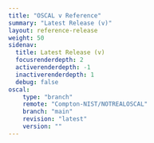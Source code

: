 ```yaml
---
title: "OSCAL v Reference"
summary: "Latest Release (v)"
layout: reference-release
weight: 50
sidenav:
  title: Latest Release (v)
  focusrenderdepth: 2
  activerenderdepth: -1
  inactiverenderdepth: 1
  debug: false
oscal:
    type: "branch"
    remote: "Compton-NIST/NOTREALOSCAL"
    branch: "main"
    revision: "latest"
    version: ""
---
```


